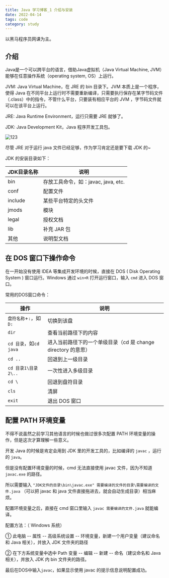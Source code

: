 ```yaml
---
title: Java 学习博客_1 介绍与安装
date: 2022-04-14
tags: code
category: study
---
```


以黑马程序员网课为主。

## 介绍

Java是一个可以跨平台的语言，借助Java虚拟机（Java Virtual Machine, JVM）能够在任意操作系统（operating system, OS）上运行。

JVM: Java Virtual Machine，在 JRE 的 bin 目录下。JVM 本质上是一个程序，使得 Java 在不同平台上运行时不需要重新编译，只需要执行保存在某字节码文件（.class）中的指令，不管什么平台，只要装有相应平台的 JVM ，字节码文件就可以在该平台上运行。

JRE: Java Runtime Environment，运行只需要 JRE 就够了。

JDK: Java Development Kit，Java 程序开发工具包。

![123](https://s1.328888.xyz/2022/04/14/iUcNe.png)

尽管 JRE 对于运行 java 文件已经足够，作为学习肯定还是要下载 JDK 的~

JDK 的安装目录如下：

| JDK目录名称 | 说明                                |
| ----------- | ----------------------------------- |
| bin         | 存放工具命令，如：javac, java, etc. |
| conf        | 配置文件                            |
| include     | 某些平台特定的头文件                |
| jmods       | 模块                                |
| legal       | 授权文档                            |
| lib         | 补充 JAR 包                         |
| 其他        | 说明型文档                          |

## 在 DOS 窗口下操作命令

在一开始没有使用 IDEA 等集成开发环境的时候，直接在 DOS ( Disk Operating System ) 窗口运行。Windows 通过 `win+R` 打开运行窗口，输入 `cmd` 进入 DOS 窗口。

常用的DOS窗口命令：

| 操作                   | 说明                                                         |
| ---------------------- | ------------------------------------------------------------ |
| `盘符名称`+`:`，如`D:` | 切换到该盘                                                   |
| `dir`                  | 查看当前路径下的内容                                         |
| `cd 目录`，如`cd java` | 进入当前路径下的一个单级目录（cd 是 change directory 的意思） |
| `cd ..`                | 回退到上一级目录                                             |
| `cd 目录1\目录2\..`    | 一次性进入多级目录                                           |
| `cd \`                 | 回退到盘符目录                                               |
| `cls`                  | 清屏                                                         |
| `exit`                 | 退出 DOS 窗口                                                |

## 配置 PATH 环境变量

不得不说虽然之前学习其他语言的时候也做过很多次配置 PATH 环境变量的操作，但是这次才算理解一些意义。

开发 Java 的时候是肯定会用到 JDK 里的开发工具的，比如编译的 `javac` ，运行的 `java`。

但是没有配置环境变量的时候，cmd 无法直接使用 javac 文件，因为不知道 `javac.exe` 的路径。

所以需要输入 `"JDK文件的目录\bin\javac.exe" 需要编译的文件的目录\需要编译的文件.java` （可以把 javac 和 java 文件直接拖进去，就会自动生成目录）相当麻烦。

配置环境变量之后，直接在 cmd 窗口里输入 `javac 需要编译的文件.java` 就能编译。

配置方法：（ Windows 系统）

① 此电脑 -- 属性 -- 高级系统设置 -- 环境变量，新建一个用户变量（建议命名和 Java 相关），并放入 JDK 文件夹的路径

② 在下方系统变量中选中 Path 变量 -- 编辑 -- 新建 -- 命名（建议命名和 Java 相关），并放入 JDK 内 bin 文件夹的路径。

最后在DOS中输入`javac`，如果显示使用 javac 的提示信息说明配置成功。